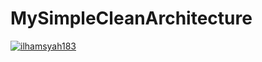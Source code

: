 # MySimpleCleanArchitecture
[![ilhamsyah183](https://circleci.com/gh/ilhamsyah183/MySimpleCleanArchitecture.svg?style=svg)](https://circleci.com/gh/ilhamsyah183/MySimpleCleanArchitecture)
